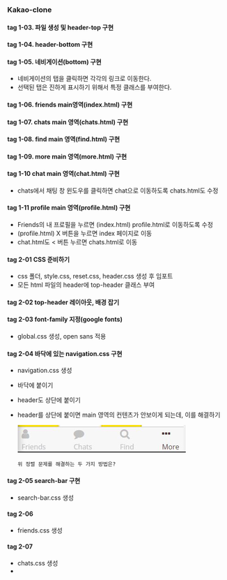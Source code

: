 ### Kakao-clone

#### tag 1-03. 파일 생성 및 header-top 구현

#### tag 1-04. header-bottom 구현

#### tag 1-05. 네비게이션(bottom) 구현

- 네비게이션의 탭을 클릭하면 각각의 링크로 이동한다.
- 선택된 탭은 진하게 표시하기 위해서 특정 클래스를 부여한다.

#### tag 1-06. friends main영역(index.html) 구현

#### tag 1-07. chats main 영역(chats.html) 구현

#### tag 1-08. find main 영역(find.html) 구현

#### tag 1-09. more main 영역(more.html) 구현

#### tag 1-10 chat main 영역(chat.html) 구현

- chats에서 채팅 창 윈도우를 클릭하면 chat으로 이동하도록 chats.html도 수정

#### tag 1-11 profile main 영역(profile.html) 구현

- Friends의 내 프로필을 누르면 (index.html) profile.html로 이동하도록 수정
- (profile.html) X 버튼을 누르면 index 페이지로 이동
- chat.html도 < 버튼 누르면 chats.html로 이동


#### tag 2-01 CSS 준비하기

- css 폴더, style.css, reset.css, header.css 생성 후 임포트
- 모든 html 파일의 header에 top-header 클래스 부여

#### tag 2-02 top-header 레이아웃, 배경 잡기

####  tag 2-03 font-family 지정(google fonts)

- global.css 생성, open sans 적용

#### tag 2-04 바닥에 있는 navigation.css 구현

- navigation.css 생성

- 바닥에 붙이기

- header도 상단에 붙이기

- header를 상단에 붙이면 main 영역의 컨텐츠가 안보이게 되는데, 이를 해결하기

  ![](./review_imgs/problem1-alignment.jpg)

  ```
  위 정렬 문제를 해결하는 두 가지 방법은?
  ```

#### tag 2-05 search-bar 구현 

- search-bar.css 생성

#### tag 2-06

- friends.css 생성

#### tag 2-07

- chats.css 생성
- ​






